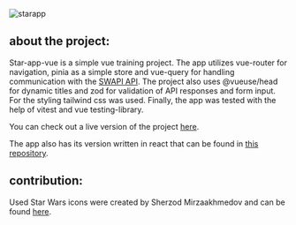 ![starapp](https://user-images.githubusercontent.com/79405091/214895449-4adca6ec-73a3-4b29-9264-015d24fcbd78.png)

## about the project:
Star-app-vue is a simple vue training project. The app utilizes vue-router for navigation, pinia as a simple store
and vue-query for handling communication with the [SWAPI API](https://swapi.dev/).
The project also uses @vueuse/head for dynamic titles and zod for validation of API responses and form input.
For the styling tailwind css was used. Finally, the app was tested with the help of vitest and vue testing-library. 

You can check out a live version of the project [here](https://kamilkazor.github.io/star-app-vue).

The app also has its version written in react that can be found in [this repository](https://github.com/kamilkazor/star-app-react).

## contribution:
Used Star Wars icons were created by Sherzod Mirzaakhmedov and can be found [here](https://dribbble.com/shots/3907212-Starwars-Icon-Set).
